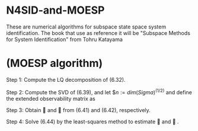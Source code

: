 # N4SID-and-MOESP
These are numerical algorithms for subspace state space system identification. The book that use as reference it will be "Subspace Methods  for System Identification" from Tohru Katayama

# (MOESP algorithm)
Step 1: Compute the LQ decomposition of (6.32).

Step 2: Compute the SVD of (6.39), and let $$n:= dim (Sigma)^(1/2)$ and define the extended observability matrix as

Step 3: Obtain  and  from (6.41) and (6.42), respectively.

Step 4: Solve (6.44) by the least-squares method to estimate  and  .
